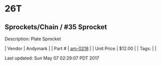 # 26T
## Sprockets/Chain / #35 Sprocket
Description: 	Plate Sprocket 

| Vendor | Andymark | 
| Part # | [am-0218](http://www.andymark.com/Sprocket-p/am-0218.htm) | 
| Unit Price | $12.00 | 
| Tags: |  | 

Last updated: Sun May 07 02:29:07 PDT 2017